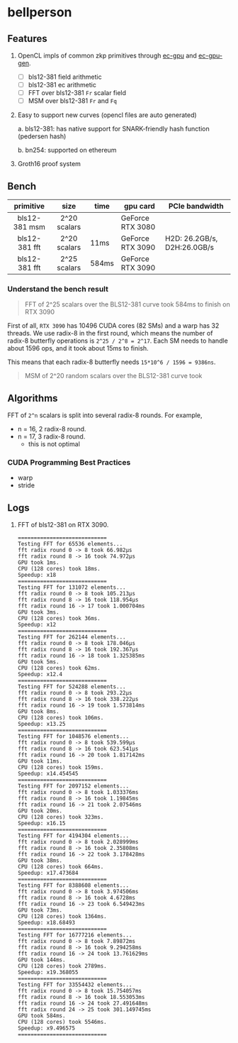 # bellperson 


## Features
1. OpenCL impls of common zkp primitives through [ec-gpu](https://crates.io/crates/ec-gpu) and [ec-gpu-gen](https://crates.io/crates/ec-gpu-gen).
    - [ ] bls12-381 field arithmetic
    - [ ] bls12-381 ec arithmetic
    - [ ] FFT over bls12-381 `Fr` scalar field
    - [ ] MSM over bls12-381 `Fr` and `Fq`
2. Easy to support new curves (opencl files are auto generated)

    a. bls12-381: has native support for SNARK-friendly hash function (pedersen hash)

    b. bn254: supported on ethereum

3. Groth16 proof system  


## Bench


|   primitive   |     size     | time  | gpu card         | PCIe bandwidth              |
|:-------------:|:------------:|-------|------------------|-----------------------------|
| bls12-381 msm | 2^20 scalars |       | GeForce RTX 3080 |
| bls12-381 fft | 2^20 scalars | 11ms  | GeForce RTX 3090 | H2D: 26.2GB/s, D2H:26.0GB/s |
| bls12-381 fft | 2^25 scalars | 584ms | GeForce RTX 3090 |

### Understand the bench result

> FFT of 2^25 scalars over the BLS12-381 curve took 584ms to finish on RTX 3090

First of all, `RTX 3090` has 10496 CUDA cores (82 SMs) and a warp has 32 threads.
We use radix-8 in the first round, which means the number of radix-8 butterfly operations
is `2^25 / 2^8 = 2^17`. Each SM needs to handle about 1596 ops, and it took about 15ms to finish.

This means that each radix-8 butterfly needs `15*10^6 / 1596 = 9386ns`.


>  MSM of 2^20 random scalars over the BLS12-381 curve took 

## Algorithms

FFT of `2^n` scalars is split into several radix-8 rounds.
For example, 
- n = 16, 2 radix-8 round.
- n = 17, 3 radix-8 round.
  - this is not optimal

### CUDA Programming Best Practices 

- warp
- stride

## Logs

1. FFT of bls12-381 on RTX 3090.

   ```text
   ============================
   Testing FFT for 65536 elements...
   fft radix round 0 -> 8 took 66.982µs
   fft radix round 8 -> 16 took 74.972µs
   GPU took 1ms.
   CPU (128 cores) took 18ms.
   Speedup: x18
   ============================
   Testing FFT for 131072 elements...
   fft radix round 0 -> 8 took 105.213µs
   fft radix round 8 -> 16 took 118.954µs
   fft radix round 16 -> 17 took 1.000704ms
   GPU took 3ms.
   CPU (128 cores) took 36ms.
   Speedup: x12
   ============================
   Testing FFT for 262144 elements...
   fft radix round 0 -> 8 took 178.046µs
   fft radix round 8 -> 16 took 192.367µs
   fft radix round 16 -> 18 took 1.325385ms
   GPU took 5ms.
   CPU (128 cores) took 62ms.
   Speedup: x12.4
   ============================
   Testing FFT for 524288 elements...
   fft radix round 0 -> 8 took 293.22µs
   fft radix round 8 -> 16 took 338.222µs
   fft radix round 16 -> 19 took 1.573814ms
   GPU took 8ms.
   CPU (128 cores) took 106ms.
   Speedup: x13.25
   ============================
   Testing FFT for 1048576 elements...
   fft radix round 0 -> 8 took 539.599µs
   fft radix round 8 -> 16 took 623.541µs
   fft radix round 16 -> 20 took 1.817142ms
   GPU took 11ms.
   CPU (128 cores) took 159ms.
   Speedup: x14.454545
   ============================
   Testing FFT for 2097152 elements...
   fft radix round 0 -> 8 took 1.033376ms
   fft radix round 8 -> 16 took 1.19845ms
   fft radix round 16 -> 21 took 2.07546ms
   GPU took 20ms.
   CPU (128 cores) took 323ms.
   Speedup: x16.15
   ============================
   Testing FFT for 4194304 elements...
   fft radix round 0 -> 8 took 2.028999ms
   fft radix round 8 -> 16 took 2.35808ms
   fft radix round 16 -> 22 took 3.178428ms
   GPU took 38ms.
   CPU (128 cores) took 664ms.
   Speedup: x17.473684
   ============================
   Testing FFT for 8388608 elements...
   fft radix round 0 -> 8 took 3.974506ms
   fft radix round 8 -> 16 took 4.6728ms
   fft radix round 16 -> 23 took 6.549423ms
   GPU took 73ms.
   CPU (128 cores) took 1364ms.
   Speedup: x18.68493
   ============================
   Testing FFT for 16777216 elements...
   fft radix round 0 -> 8 took 7.89872ms
   fft radix round 8 -> 16 took 9.294258ms
   fft radix round 16 -> 24 took 13.761629ms
   GPU took 144ms.
   CPU (128 cores) took 2789ms.
   Speedup: x19.368055
   ============================
   Testing FFT for 33554432 elements...
   fft radix round 0 -> 8 took 15.754057ms
   fft radix round 8 -> 16 took 18.553053ms
   fft radix round 16 -> 24 took 27.491648ms
   fft radix round 24 -> 25 took 301.149745ms
   GPU took 584ms.
   CPU (128 cores) took 5546ms.
   Speedup: x9.496575
   ============================
   ```